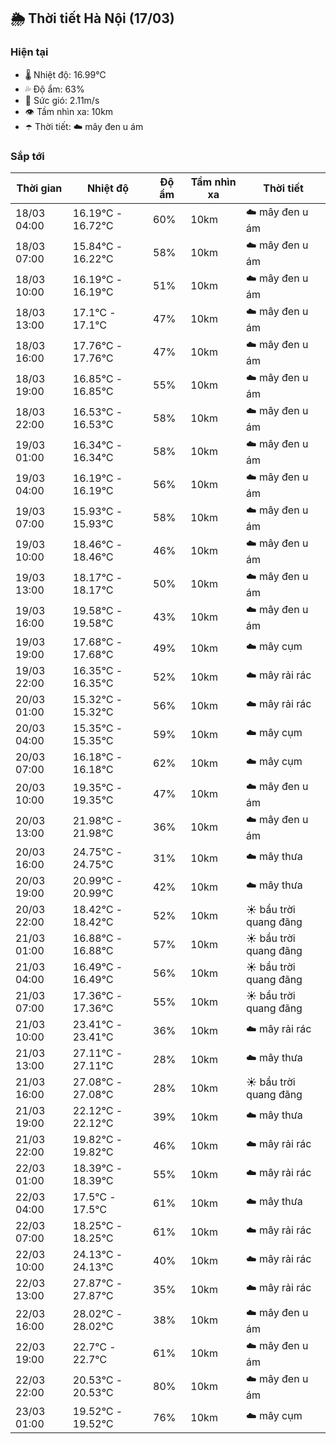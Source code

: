 ## 🌦️ Thời tiết Hà Nội (17/03)

### Hiện tại

- 🌡️ Nhiệt độ: 16.99℃
- 💦 Độ ẩm: 63%
- 💨 Sức gió: 2.11m/s
- 👁️ Tầm nhìn xa: 10km
- ☂️ Thời tiết: ☁️ mây đen u ám

### Sắp tới

| Thời gian | Nhiệt độ | Độ ẩm | Tầm nhìn xa | Thời tiết |
| --- | --- | --- | --- | --- |
| 18/03 04:00 | 16.19℃ - 16.72℃ | 60% | 10km | ☁️ mây đen u ám |
| 18/03 07:00 | 15.84℃ - 16.22℃ | 58% | 10km | ☁️ mây đen u ám |
| 18/03 10:00 | 16.19℃ - 16.19℃ | 51% | 10km | ☁️ mây đen u ám |
| 18/03 13:00 | 17.1℃ - 17.1℃ | 47% | 10km | ☁️ mây đen u ám |
| 18/03 16:00 | 17.76℃ - 17.76℃ | 47% | 10km | ☁️ mây đen u ám |
| 18/03 19:00 | 16.85℃ - 16.85℃ | 55% | 10km | ☁️ mây đen u ám |
| 18/03 22:00 | 16.53℃ - 16.53℃ | 58% | 10km | ☁️ mây đen u ám |
| 19/03 01:00 | 16.34℃ - 16.34℃ | 58% | 10km | ☁️ mây đen u ám |
| 19/03 04:00 | 16.19℃ - 16.19℃ | 56% | 10km | ☁️ mây đen u ám |
| 19/03 07:00 | 15.93℃ - 15.93℃ | 58% | 10km | ☁️ mây đen u ám |
| 19/03 10:00 | 18.46℃ - 18.46℃ | 46% | 10km | ☁️ mây đen u ám |
| 19/03 13:00 | 18.17℃ - 18.17℃ | 50% | 10km | ☁️ mây đen u ám |
| 19/03 16:00 | 19.58℃ - 19.58℃ | 43% | 10km | ☁️ mây đen u ám |
| 19/03 19:00 | 17.68℃ - 17.68℃ | 49% | 10km | ☁️ mây cụm |
| 19/03 22:00 | 16.35℃ - 16.35℃ | 52% | 10km | ☁️ mây rải rác |
| 20/03 01:00 | 15.32℃ - 15.32℃ | 56% | 10km | ☁️ mây rải rác |
| 20/03 04:00 | 15.35℃ - 15.35℃ | 59% | 10km | ☁️ mây cụm |
| 20/03 07:00 | 16.18℃ - 16.18℃ | 62% | 10km | ☁️ mây cụm |
| 20/03 10:00 | 19.35℃ - 19.35℃ | 47% | 10km | ☁️ mây đen u ám |
| 20/03 13:00 | 21.98℃ - 21.98℃ | 36% | 10km | ☁️ mây đen u ám |
| 20/03 16:00 | 24.75℃ - 24.75℃ | 31% | 10km | ☁️ mây thưa |
| 20/03 19:00 | 20.99℃ - 20.99℃ | 42% | 10km | ☁️ mây thưa |
| 20/03 22:00 | 18.42℃ - 18.42℃ | 52% | 10km | ☀️ bầu trời quang đãng |
| 21/03 01:00 | 16.88℃ - 16.88℃ | 57% | 10km | ☀️ bầu trời quang đãng |
| 21/03 04:00 | 16.49℃ - 16.49℃ | 56% | 10km | ☀️ bầu trời quang đãng |
| 21/03 07:00 | 17.36℃ - 17.36℃ | 55% | 10km | ☀️ bầu trời quang đãng |
| 21/03 10:00 | 23.41℃ - 23.41℃ | 36% | 10km | ☁️ mây rải rác |
| 21/03 13:00 | 27.11℃ - 27.11℃ | 28% | 10km | ☁️ mây thưa |
| 21/03 16:00 | 27.08℃ - 27.08℃ | 28% | 10km | ☀️ bầu trời quang đãng |
| 21/03 19:00 | 22.12℃ - 22.12℃ | 39% | 10km | ☁️ mây thưa |
| 21/03 22:00 | 19.82℃ - 19.82℃ | 46% | 10km | ☁️ mây rải rác |
| 22/03 01:00 | 18.39℃ - 18.39℃ | 55% | 10km | ☁️ mây rải rác |
| 22/03 04:00 | 17.5℃ - 17.5℃ | 61% | 10km | ☁️ mây thưa |
| 22/03 07:00 | 18.25℃ - 18.25℃ | 61% | 10km | ☁️ mây rải rác |
| 22/03 10:00 | 24.13℃ - 24.13℃ | 40% | 10km | ☁️ mây rải rác |
| 22/03 13:00 | 27.87℃ - 27.87℃ | 35% | 10km | ☁️ mây rải rác |
| 22/03 16:00 | 28.02℃ - 28.02℃ | 38% | 10km | ☁️ mây đen u ám |
| 22/03 19:00 | 22.7℃ - 22.7℃ | 61% | 10km | ☁️ mây đen u ám |
| 22/03 22:00 | 20.53℃ - 20.53℃ | 80% | 10km | ☁️ mây đen u ám |
| 23/03 01:00 | 19.52℃ - 19.52℃ | 76% | 10km | ☁️ mây cụm |
